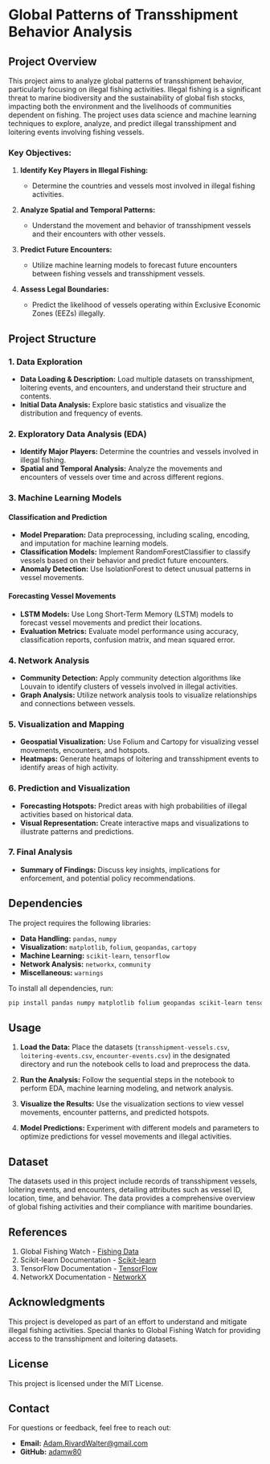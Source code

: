 # Global Patterns of Transshipment Behavior Analysis

## Project Overview

This project aims to analyze global patterns of transshipment behavior, particularly focusing on illegal fishing activities. Illegal fishing is a significant threat to marine biodiversity and the sustainability of global fish stocks, impacting both the environment and the livelihoods of communities dependent on fishing. The project uses data science and machine learning techniques to explore, analyze, and predict illegal transshipment and loitering events involving fishing vessels.

### Key Objectives:

1. **Identify Key Players in Illegal Fishing:**
   - Determine the countries and vessels most involved in illegal fishing activities.
   
2. **Analyze Spatial and Temporal Patterns:**
   - Understand the movement and behavior of transshipment vessels and their encounters with other vessels.
   
3. **Predict Future Encounters:**
   - Utilize machine learning models to forecast future encounters between fishing vessels and transshipment vessels.

4. **Assess Legal Boundaries:**
   - Predict the likelihood of vessels operating within Exclusive Economic Zones (EEZs) illegally.

## Project Structure

### 1. Data Exploration
- **Data Loading & Description:** Load multiple datasets on transshipment, loitering events, and encounters, and understand their structure and contents.
- **Initial Data Analysis:** Explore basic statistics and visualize the distribution and frequency of events.

### 2. Exploratory Data Analysis (EDA)
- **Identify Major Players:** Determine the countries and vessels involved in illegal fishing.
- **Spatial and Temporal Analysis:** Analyze the movements and encounters of vessels over time and across different regions.

### 3. Machine Learning Models

#### Classification and Prediction
- **Model Preparation:** Data preprocessing, including scaling, encoding, and imputation for machine learning models.
- **Classification Models:** Implement RandomForestClassifier to classify vessels based on their behavior and predict future encounters.
- **Anomaly Detection:** Use IsolationForest to detect unusual patterns in vessel movements.

#### Forecasting Vessel Movements
- **LSTM Models:** Use Long Short-Term Memory (LSTM) models to forecast vessel movements and predict their locations.
- **Evaluation Metrics:** Evaluate model performance using accuracy, classification reports, confusion matrix, and mean squared error.

### 4. Network Analysis
- **Community Detection:** Apply community detection algorithms like Louvain to identify clusters of vessels involved in illegal activities.
- **Graph Analysis:** Utilize network analysis tools to visualize relationships and connections between vessels.

### 5. Visualization and Mapping
- **Geospatial Visualization:** Use Folium and Cartopy for visualizing vessel movements, encounters, and hotspots.
- **Heatmaps:** Generate heatmaps of loitering and transshipment events to identify areas of high activity.

### 6. Prediction and Visualization
- **Forecasting Hotspots:** Predict areas with high probabilities of illegal activities based on historical data.
- **Visual Representation:** Create interactive maps and visualizations to illustrate patterns and predictions.

### 7. Final Analysis
- **Summary of Findings:** Discuss key insights, implications for enforcement, and potential policy recommendations.

## Dependencies

The project requires the following libraries:

- **Data Handling:** `pandas`, `numpy`
- **Visualization:** `matplotlib`, `folium`, `geopandas`, `cartopy`
- **Machine Learning:** `scikit-learn`, `tensorflow`
- **Network Analysis:** `networkx`, `community`
- **Miscellaneous:** `warnings`

To install all dependencies, run:
```bash
pip install pandas numpy matplotlib folium geopandas scikit-learn tensorflow networkx community cartopy shapely
```

## Usage

1. **Load the Data:**
   Place the datasets (`transshipment-vessels.csv`, `loitering-events.csv`, `encounter-events.csv`) in the designated directory and run the notebook cells to load and preprocess the data.

2. **Run the Analysis:**
   Follow the sequential steps in the notebook to perform EDA, machine learning modeling, and network analysis.

3. **Visualize the Results:**
   Use the visualization sections to view vessel movements, encounter patterns, and predicted hotspots.

4. **Model Predictions:**
   Experiment with different models and parameters to optimize predictions for vessel movements and illegal activities.

## Dataset

The datasets used in this project include records of transshipment vessels, loitering events, and encounters, detailing attributes such as vessel ID, location, time, and behavior. The data provides a comprehensive overview of global fishing activities and their compliance with maritime boundaries.

## References

1. Global Fishing Watch - [Fishing Data](https://globalfishingwatch.org/)
2. Scikit-learn Documentation - [Scikit-learn](https://scikit-learn.org/)
3. TensorFlow Documentation - [TensorFlow](https://www.tensorflow.org/)
4. NetworkX Documentation - [NetworkX](https://networkx.org/)

## Acknowledgments

This project is developed as part of an effort to understand and mitigate illegal fishing activities. Special thanks to Global Fishing Watch for providing access to the transshipment and loitering datasets.

## License
This project is licensed under the MIT License.

## Contact
For questions or feedback, feel free to reach out:
- **Email:** Adam.RivardWalter@gmail.com  
- **GitHub:** [adamw80](https://github.com/adamw80)

